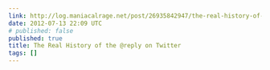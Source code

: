 ```yaml
---
link: http://log.maniacalrage.net/post/26935842947/the-real-history-of-the-reply-on-twitter
date: 2012-07-13 22:09 UTC
# published: false
published: true
title: The Real History of the @reply on Twitter
tags: []
---
```



